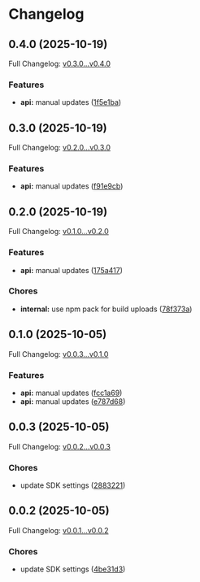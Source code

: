 # Changelog

## 0.4.0 (2025-10-19)

Full Changelog: [v0.3.0...v0.4.0](https://github.com/ZoriHQ/typescript-api-sdk/compare/v0.3.0...v0.4.0)

### Features

* **api:** manual updates ([1f5e1ba](https://github.com/ZoriHQ/typescript-api-sdk/commit/1f5e1ba77442eac6289aede60285554e3b37cfb1))

## 0.3.0 (2025-10-19)

Full Changelog: [v0.2.0...v0.3.0](https://github.com/ZoriHQ/typescript-api-sdk/compare/v0.2.0...v0.3.0)

### Features

* **api:** manual updates ([f91e9cb](https://github.com/ZoriHQ/typescript-api-sdk/commit/f91e9cbf30acae4a380f70de13fcf703624b0911))

## 0.2.0 (2025-10-19)

Full Changelog: [v0.1.0...v0.2.0](https://github.com/ZoriHQ/typescript-api-sdk/compare/v0.1.0...v0.2.0)

### Features

* **api:** manual updates ([175a417](https://github.com/ZoriHQ/typescript-api-sdk/commit/175a41746a5a0f6d2bbc5b131fb87c6e150ea8e0))


### Chores

* **internal:** use npm pack for build uploads ([78f373a](https://github.com/ZoriHQ/typescript-api-sdk/commit/78f373a8e9d8193148c52c1d45a88f752478509a))

## 0.1.0 (2025-10-05)

Full Changelog: [v0.0.3...v0.1.0](https://github.com/ZoriHQ/typescript-api-sdk/compare/v0.0.3...v0.1.0)

### Features

* **api:** manual updates ([fcc1a69](https://github.com/ZoriHQ/typescript-api-sdk/commit/fcc1a69a2bc024813bedb2df99bf2d8ba0d56ff0))
* **api:** manual updates ([e787d68](https://github.com/ZoriHQ/typescript-api-sdk/commit/e787d6880e376cb5e574a27709fa9ad0d79f40d8))

## 0.0.3 (2025-10-05)

Full Changelog: [v0.0.2...v0.0.3](https://github.com/ZoriHQ/typescript-api-sdk/compare/v0.0.2...v0.0.3)

### Chores

* update SDK settings ([2883221](https://github.com/ZoriHQ/typescript-api-sdk/commit/2883221b67a8a506fa310a25e237b2ec0833ea10))

## 0.0.2 (2025-10-05)

Full Changelog: [v0.0.1...v0.0.2](https://github.com/ZoriHQ/typescript-api-sdk/compare/v0.0.1...v0.0.2)

### Chores

* update SDK settings ([4be31d3](https://github.com/ZoriHQ/typescript-api-sdk/commit/4be31d38fb0a6cea432b86a7d126f9c4325d8fea))

